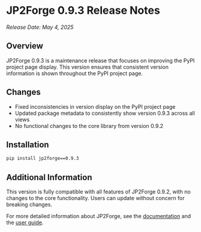 # JP2Forge 0.9.3 Release Notes

*Release Date: May 4, 2025*

## Overview

JP2Forge 0.9.3 is a maintenance release that focuses on improving the PyPI project page display. This version ensures that consistent version information is shown throughout the PyPI project page.

## Changes

- Fixed inconsistencies in version display on the PyPI project page
- Updated package metadata to consistently show version 0.9.3 across all views
- No functional changes to the core library from version 0.9.2

## Installation

```bash
pip install jp2forge==0.9.3
```

## Additional Information

This version is fully compatible with all features of JP2Forge 0.9.2, with no changes to the core functionality. Users can update without concern for breaking changes.

For more detailed information about JP2Forge, see the [documentation](https://github.com/xy-liao/jp2forge/tree/main/docs) and the [user guide](https://github.com/xy-liao/jp2forge/blob/main/docs/user_guide.md).